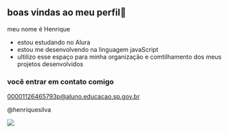 ## boas vindas ao meu perfil💙

meu nome é Henrique

- estou estudando no Alura
- estou me desenvolvendo na linguagem javaScript
- ultilizo esse espaço para minha organização e comtilhamento dos meus projetos desenvolvidos 
  
### você entrar em contato comigo ###
00001126465793p@aluno.educacao.sp.gov.br

@henriquesilva

![](https://media1.tenor.com/m/WfB2PNMXY6AAAAAC/manchester-united-cristiano-ronaldo.gif)

